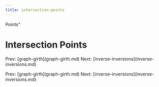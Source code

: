 ```yaml
---
title: intersection-points
---
```


Points\"

# Intersection Points

Prev: \[graph-girth](graph-girth.md) Next:
\[inverse-inversions](inverse-inversions.md)

Prev: \[graph-girth](graph-girth.md) Next:
\[inverse-inversions](inverse-inversions.md)
